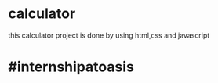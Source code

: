 # calculator

this calculator project is done by using html,css and javascript

# #internshipatoasis
